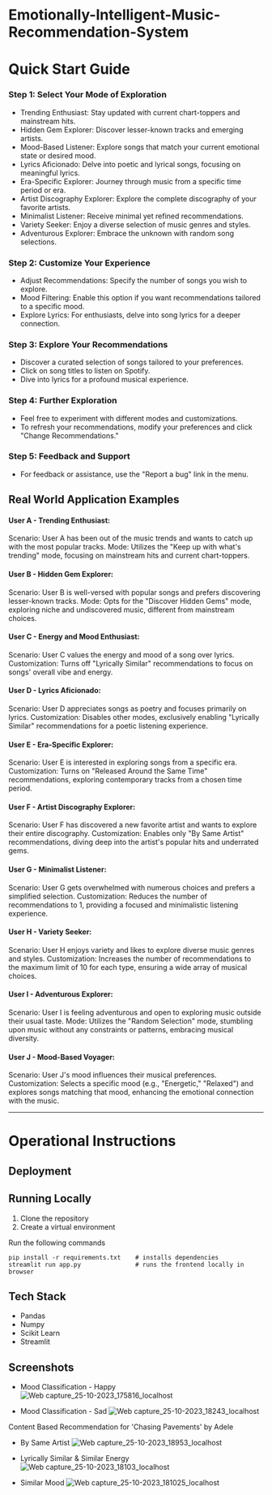 # Emotionally-Intelligent-Music-Recommendation-System

# Quick Start Guide
### Step 1: Select Your Mode of Exploration
   - Trending Enthusiast: Stay updated with current chart-toppers and mainstream hits.
   - Hidden Gem Explorer: Discover lesser-known tracks and emerging artists.
   - Mood-Based Listener: Explore songs that match your current emotional state or desired mood.
   - Lyrics Aficionado: Delve into poetic and lyrical songs, focusing on meaningful lyrics.
   - Era-Specific Explorer: Journey through music from a specific time period or era.
   - Artist Discography Explorer: Explore the complete discography of your favorite artists.
   - Minimalist Listener: Receive minimal yet refined recommendations.
   - Variety Seeker: Enjoy a diverse selection of music genres and styles.
   - Adventurous Explorer: Embrace the unknown with random song selections.
### Step 2: Customize Your Experience
   - Adjust Recommendations: Specify the number of songs you wish to explore.
   - Mood Filtering: Enable this option if you want recommendations tailored to a specific mood.
   - Explore Lyrics: For enthusiasts, delve into song lyrics for a deeper connection.
### Step 3: Explore Your Recommendations
  - Discover a curated selection of songs tailored to your preferences.
  - Click on song titles to listen on Spotify.
  - Dive into lyrics for a profound musical experience.
### Step 4: Further Exploration
  - Feel free to experiment with different modes and customizations.
  - To refresh your recommendations, modify your preferences and click "Change Recommendations."
### Step 5: Feedback and Support
  - For feedback or assistance, use the "Report a bug" link in the menu.

## Real World Application Examples

#### User A - Trending Enthusiast:

Scenario: User A has been out of the music trends and wants to catch up with the most popular tracks.
Mode: Utilizes the "Keep up with what's trending" mode, focusing on mainstream hits and current chart-toppers.

#### User B - Hidden Gem Explorer:

Scenario: User B is well-versed with popular songs and prefers discovering lesser-known tracks.
Mode: Opts for the "Discover Hidden Gems" mode, exploring niche and undiscovered music, different from mainstream choices.

#### User C - Energy and Mood Enthusiast:

Scenario: User C values the energy and mood of a song over lyrics.
Customization: Turns off "Lyrically Similar" recommendations to focus on songs' overall vibe and energy.

#### User D - Lyrics Aficionado:

Scenario: User D appreciates songs as poetry and focuses primarily on lyrics.
Customization: Disables other modes, exclusively enabling "Lyrically Similar" recommendations for a poetic listening experience.

#### User E - Era-Specific Explorer:

Scenario: User E is interested in exploring songs from a specific era.
Customization: Turns on "Released Around the Same Time" recommendations, exploring contemporary tracks from a chosen time period.

#### User F - Artist Discography Explorer:

Scenario: User F has discovered a new favorite artist and wants to explore their entire discography.
Customization: Enables only "By Same Artist" recommendations, diving deep into the artist's popular hits and underrated gems.

#### User G - Minimalist Listener:

Scenario: User G gets overwhelmed with numerous choices and prefers a simplified selection.
Customization: Reduces the number of recommendations to 1, providing a focused and minimalistic listening experience.

#### User H - Variety Seeker:

Scenario: User H enjoys variety and likes to explore diverse music genres and styles.
Customization: Increases the number of recommendations to the maximum limit of 10 for each type, ensuring a wide array of musical choices.

#### User I - Adventurous Explorer:

Scenario: User I is feeling adventurous and open to exploring music outside their usual taste.
Mode: Utilizes the "Random Selection" mode, stumbling upon music without any constraints or patterns, embracing musical diversity.
 
#### User J - Mood-Based Voyager:

Scenario: User J's mood influences their musical preferences.
Customization: Selects a specific mood (e.g., "Energetic," "Relaxed") and explores songs matching that mood, enhancing the emotional connection with the music.

---
# Operational Instructions
## Deployment

## Running Locally
1. Clone the repository
2. Create a virtual environment

Run the following commands

```
pip install -r requirements.txt    # installs dependencies
streamlit run app.py               # runs the frontend locally in browser
```

## Tech Stack
- Pandas
- Numpy
- Scikit Learn
- Streamlit

## Screenshots

- Mood Classification - Happy
![Web capture_25-10-2023_175816_localhost](https://github.com/TheLuminousArtemis/Emotionally-Intelligent-Music-Recommendation-System/assets/111784883/e16c7b61-ea01-405e-af3d-5593f7601e27)

- Mood Classification - Sad
![Web capture_25-10-2023_18243_localhost](https://github.com/TheLuminousArtemis/Emotionally-Intelligent-Music-Recommendation-System/assets/111784883/87aaf5bb-44d3-4fa0-b94f-991e07a5f607)

Content Based Recommendation for 'Chasing Pavements' by Adele

- By Same Artist
![Web capture_25-10-2023_18953_localhost](https://github.com/TheLuminousArtemis/Emotionally-Intelligent-Music-Recommendation-System/assets/111784883/3616361a-efc7-44cb-8e3d-6d9a434c7621)

- Lyrically Similar & Similar Energy
![Web capture_25-10-2023_18103_localhost](https://github.com/TheLuminousArtemis/Emotionally-Intelligent-Music-Recommendation-System/assets/111784883/903beb57-a21f-4b15-b0f4-4681b05b6995)

- Similar Mood
![Web capture_25-10-2023_181025_localhost](https://github.com/TheLuminousArtemis/Emotionally-Intelligent-Music-Recommendation-System/assets/111784883/26200530-b1ab-4880-9190-8d3daa181fb9)


